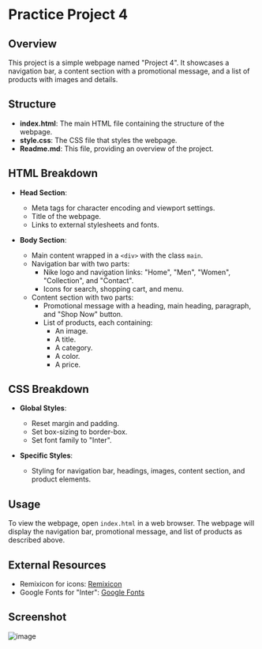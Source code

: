 # Practice Project 4

## Overview
This project is a simple webpage named "Project 4". It showcases a navigation bar, a content section with a promotional message, and a list of products with images and details.

## Structure
- **index.html**: The main HTML file containing the structure of the webpage.
- **style.css**: The CSS file that styles the webpage.
- **Readme.md**: This file, providing an overview of the project.

## HTML Breakdown
- **Head Section**:
  - Meta tags for character encoding and viewport settings.
  - Title of the webpage.
  - Links to external stylesheets and fonts.

- **Body Section**:
  - Main content wrapped in a `<div>` with the class `main`.
  - Navigation bar with two parts:
    - Nike logo and navigation links: "Home", "Men", "Women", "Collection", and "Contact".
    - Icons for search, shopping cart, and menu.
  - Content section with two parts:
    - Promotional message with a heading, main heading, paragraph, and "Shop Now" button.
    - List of products, each containing:
      - An image.
      - A title.
      - A category.
      - A color.
      - A price.

## CSS Breakdown
- **Global Styles**:
  - Reset margin and padding.
  - Set box-sizing to border-box.
  - Set font family to "Inter".

- **Specific Styles**:
  - Styling for navigation bar, headings, images, content section, and product elements.

## Usage
To view the webpage, open `index.html` in a web browser. The webpage will display the navigation bar, promotional message, and list of products as described above.

## External Resources
- Remixicon for icons: [Remixicon](https://cdn.jsdelivr.net/npm/remixicon@4.3.0/fonts/remixicon.css)
- Google Fonts for "Inter": [Google Fonts](https://fonts.googleapis.com/css2?family=Inter:ital,opsz,wght@0,14..32,100..900;1,14..32,100..900&display=swap)

## Screenshot

  ![image](https://github.com/user-attachments/assets/ac45d9d8-dfca-4e54-934b-da3545b0fb4c)


